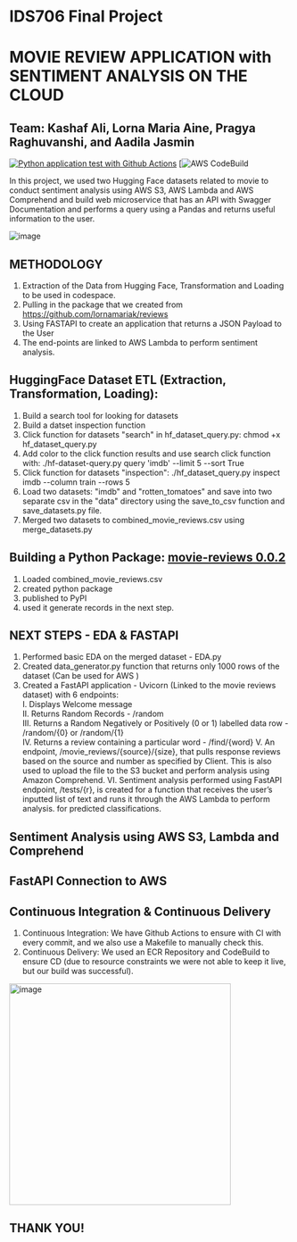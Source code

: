 # IDS706 Final Project
# MOVIE REVIEW APPLICATION with SENTIMENT ANALYSIS ON THE CLOUD
## Team: Kashaf Ali, Lorna Maria Aine, Pragya Raghuvanshi, and Aadila Jasmin

[![Python application test with Github Actions](https://github.com/nogibjj/IDS706_Final_Project_klap/actions/workflows/main.yml/badge.svg)](https://github.com/nogibjj/IDS706_Final_Project_klap/actions/workflows/main.yml) [![AWS CodeBuild](https://codebuild.us-east-1.amazonaws.com/badges?uuid=eyJlbmNyeXB0ZWREYXRhIjoieDE0Qkc1R1NqdEowaERYeXhmbThIVHZOeXJWLzFpTCtDZXUrU1dZMTJDNjFMaUZwMjhtMjhFeHg0Rnl1Q3VEWkU0ZzVHL3hLQXpmdzloTldxcFFPd3RZPSIsIml2UGFyYW1ldGVyU3BlYyI6IklQS1VGMVdHaVZrN3FwdWoiLCJtYXRlcmlhbFNldFNlcmlhbCI6MX0%3D&branch=main)

In this project, we used two Hugging Face datasets related to movie to conduct sentiment analysis using AWS S3, AWS Lambda and AWS Comprehend and build web microservice that has an API with Swagger Documentation and performs a query using a Pandas and returns useful information to the user.

![image](https://user-images.githubusercontent.com/67281453/208021407-1e37af79-cb6a-4fae-9564-744e256178e1.png)

## METHODOLOGY

1) Extraction of the Data from Hugging Face, Transformation and Loading to be used in codespace.
2) Pulling in the package that we created from https://github.com/lornamariak/reviews
3) Using FASTAPI to create an application that returns a JSON Payload to the User
4) The end-points are linked to AWS Lambda to perform sentiment analysis.


## HuggingFace Dataset ETL (Extraction, Transformation, Loading):
1. Build a search tool for looking for datasets
2. Build a datset inspection function
3. Click function for datasets "search" in hf_dataset_query.py: chmod +x hf_dataset_query.py
4. Add color to the click function results and use search click function with: ./hf-dataset-query.py query 'imdb' --limit 5 --sort True
5. Click function for datasets "inspection": ./hf_dataset_query.py inspect imdb --column train --rows 5
6. Load two datasets: "imdb" and "rotten_tomatoes" and save into two separate csv in the "data" directory using the save_to_csv function and save_datasets.py file. 
7. Merged two datasets to combined_movie_reviews.csv using merge_datasets.py

## Building a Python Package: [movie-reviews 0.0.2](https://github.com/lornamariak/movie-reviews)
1. Loaded combined_movie_reviews.csv 
2. created python package 
3. published to PyPI
4. used it generate records in the next step.

## NEXT STEPS - EDA & FASTAPI
1. Performed basic EDA on the merged dataset - EDA.py
2. Created data_generator.py function that returns only 1000 rows of the dataset (Can be used for AWS )
3. Created a FastAPI application - Uvicorn (Linked to the movie reviews dataset) with 6 endpoints: \
    I. Displays Welcome message\
    II. Returns Random Records - /random\
    III. Returns a Random Negatively or Positively (0 or 1) labelled data row - /random/{0} or /random/{1}\
    IV. Returns a review containing a particular word  - /find/{word}
    V. An endpoint, /movie_reviews/{source}/{size}, that pulls response reviews based on the source and number as specified by Client. This is also used to upload the file to the S3 bucket and perform analysis using Amazon Comprehend. 
    VI. Sentiment analysis performed using FastAPI endpoint, /tests/{r}, is created for a function that receives the user’s inputted list of text and runs it through the AWS Lambda to perform analysis. for predicted classifications.
  
## Sentiment Analysis using AWS S3, Lambda and Comprehend



## FastAPI Connection to AWS



## Continuous Integration & Continuous Delivery
1. Continuous Integration: We have Github Actions to ensure with CI with every commit, and we also use a Makefile to manually check this.
2. Continuous Delivery: We used an ECR Repository and CodeBuild to ensure CD (due to resource constraints we were not able to keep it live, but our build was successful).

<img width="397" alt="image" src="https://user-images.githubusercontent.com/111402572/208028248-b44a9a6a-762d-4ff1-aa0e-a95084a53401.png">




## THANK YOU!



